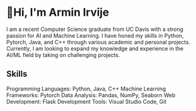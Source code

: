 # 👋Hi, I'm Armin Irvije
I am a recent Computer Science graduate from UC Davis with a strong passion for AI and Machine Learning. I have honed my skills in Python, Pytorch, Java, and C++ through various academic and personal projects. 
Currently, I am looking to expand my knowledge and experience in the AI/ML field by taking on challenging projects.


## Skills
Programming Languages: Python, Java, C++
Machine Learning Frameworks: Pytorch
Data Analysis: Pandas, NumPy, Seaborn
Web Development: Flask
Development Tools: Visual Studio Code, Git
